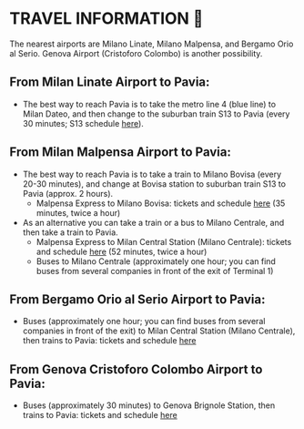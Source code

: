 # TRAVEL INFORMATION 🚂
  
The nearest airports are Milano Linate, Milano Malpensa, and Bergamo Orio al Serio.
Genova Airport (Cristoforo Colombo) is another possibility.

## From Milan Linate Airport to Pavia:
- The best way to reach Pavia is to take the metro line 4 (blue line) to Milan Dateo, and then change to the suburban train S13 to Pavia (every 30 minutes; S13 schedule [here](https://www.trenord.it/linee-e-orari/circolazione/orario-ferroviario/)).

## From Milan Malpensa Airport to Pavia:
- The best way to reach Pavia is to take a train to Milano Bovisa (every 20-30 minutes), and change at Bovisa station to suburban train S13 to Pavia (approx. 2 hours).
  - Malpensa Express to Milano Bovisa: tickets and schedule [here](https://www.malpensaexpress.it) (35 minutes, twice a hour)
- As an alternative you can take a train or a bus to Milano Centrale, and then take a train to Pavia.
  - Malpensa Express to Milan Central Station (Milano Centrale): tickets and schedule [here](https://www.malpensaexpress.it) (52 minutes, twice a hour)
  - Buses to Milano Centrale (approximately one hour; you can find buses from several companies in front of the exit of Terminal 1)

## From Bergamo Orio al Serio Airport to Pavia:
- Buses (approximately one hour; you can find buses from several companies in front of the exit) to Milan Central Station (Milano Centrale), then trains to Pavia: tickets and schedule [here](https://www.trenitalia.com)

## From Genova Cristoforo Colombo Airport to Pavia:
- Buses (approximately 30 minutes) to Genova Brignole Station, then trains to Pavia: tickets and schedule [here](https://www.trenitalia.com)
